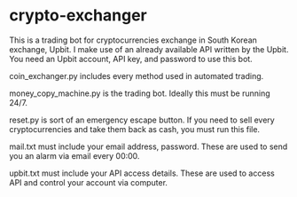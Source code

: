 # crypto-exchanger

This is a trading bot for cryptocurrencies exchange in South Korean exchange, Upbit. I make use of an already available API written by the Upbit. You need an Upbit account, API key, and password to use this bot.

coin_exchanger.py includes every method used in automated trading.

money_copy_machine.py is the trading bot. Ideally this must be running 24/7.

reset.py is sort of an emergency escape button. If you need to sell every cryptocurrencies and take them back as cash, you must run this file.

mail.txt must include your email address, password. These are used to send you an alarm via email every 00:00.

upbit.txt must include your API access details. These are used to access API and control your account via computer.

